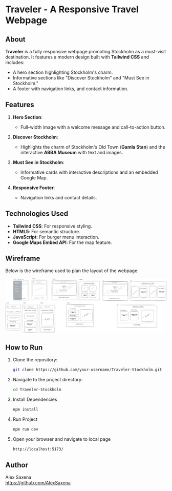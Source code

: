 # Traveler - A Responsive Travel Webpage

## About

**Traveler** is a fully responsive webpage promoting Stockholm as a must-visit destination. It features a modern design built with **Tailwind CSS** and includes:

- A hero section highlighting Stockholm's charm.
- Informative sections like "Discover Stockholm" and "Must See in Stockholm."
- A footer with navigation links, and contact information.

## Features

1. **Hero Section**:

   - Full-width image with a welcome message and call-to-action button.

2. **Discover Stockholm**:

   - Highlights the charm of Stockholm's Old Town (**Gamla Stan**) and the interactive **ABBA Museum** with text and images.

3. **Must See in Stockholm**:

   - Informative cards with interactive descriptions and an embedded Google Map.

4. **Responsive Footer**:
   - Navigation links and contact details.

## Technologies Used

- **Tailwind CSS**: For responsive styling.
- **HTML5**: For semantic structure.
- **JavaScript**: For burger menu interaction.
- **Google Maps Embed API**: For the map feature.

## Wireframe

Below is the wireframe used to plan the layout of the webpage:

![Wireframe of Traveler Webpage](./public/Traveler_Wireframe.png)

## How to Run

1. Clone the repository:
   ```bash
   git clone https://github.com/your-username/Traveler-Stockholm.git
   ```
2. Navigate to the project directory:
   ```bash
   cd Traveler-Stockholm
   ```
3. Install Dependencies
   ```bash
   npm install
   ```
4. Run Project
   ```bash
   npm run dev
   ```
5. Open your browser and navigate to local page
   ```bash
   http://localhost:5173/
   ```

## Author

Alex Saxena  
https://github.com/AlexSaxena
